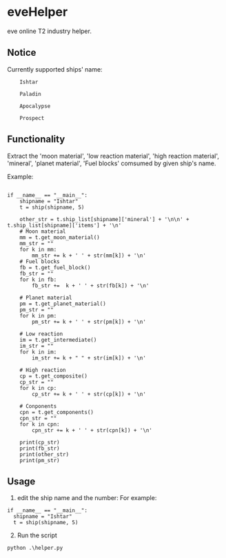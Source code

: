 # eveHelper
eve online T2 industry helper.

## Notice

Currently supported ships' name:

        Ishtar
        
        Paladin
        
        Apocalypse
        
        Prospect

## Functionality

Extract the 'moon material', 'low reaction material', 'high reaction material', 'mineral', 'planet material', 'Fuel blocks' comsumed by given ship's name.

Example:

```

if __name__ == "__main__":
    shipname = "Ishtar"
    t = ship(shipname, 5)
    
    other_str = t.ship_list[shipname]['mineral'] + '\n\n' + t.ship_list[shipname]['items'] + '\n'
    # Moon material
    mm = t.get_moon_material()
    mm_str = ""
    for k in mm:
        mm_str += k + ' ' + str(mm[k]) + '\n'
    # Fuel blocks
    fb = t.get_fuel_block()
    fb_str = ""
    for k in fb:
        fb_str +=  k + ' ' + str(fb[k]) + '\n'

    # Planet material
    pm = t.get_planet_material()
    pm_str = ""
    for k in pm:
        pm_str += k + ' ' + str(pm[k]) + '\n'

    # Low reaction
    im = t.get_intermediate()
    im_str = ""
    for k in im:
        im_str += k + " " + str(im[k]) + '\n'

    # High reaction
    cp = t.get_composite()
    cp_str = ""
    for k in cp:
        cp_str += k + ' ' + str(cp[k]) + '\n'
    
    # Conponents
    cpn = t.get_components()
    cpn_str = ""
    for k in cpn:
        cpn_str += k + ' ' + str(cpn[k]) + '\n'

    print(cp_str)
    print(fb_str)
    print(other_str)
    print(pm_str)
```

## Usage

1. edit the ship name and the number:
  For example: 
  ```
  if __name__ == "__main__":
    shipname = "Ishtar"
    t = ship(shipname, 5)
  ```
2. Run the script
  ```
  python .\helper.py
  ```


